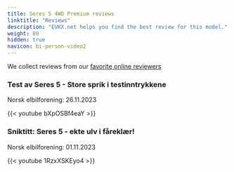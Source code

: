 ```yaml
---
title: Seres 5 4WD Premium reviews
linktitle: "Reviews"
description: "EVKX.net helps you find the best review for this model."
weight: 80
hidden: true
navicon: bi-person-video2
---
```

We collect reviews from our [favorite online reviewers](../../../../../guides/evreviewers/)

<div class="container text-center shadow p-2 pe-4 mb-5 bg-body-tertiary rounded border">
<h3>Test av Seres 5 - Store sprik i testinntrykkene</h3>
<p>Norsk elbilforening: 26.11.2023</p>

{{< youtube bXpOSBf4eaY >}}

</div>
<div class="container text-center shadow p-2 pe-4 mb-5 bg-body-tertiary rounded border">
<h3>Sniktitt: Seres 5 - ekte ulv i fåreklær!</h3>
<p>Norsk elbilforening: 01.11.2023</p>

{{< youtube 1RzxXSKEyo4 >}}

</div>
